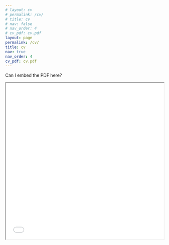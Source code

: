 ```yaml
---
# layout: cv
# permalink: /cv/
# title: cv
# nav: false
# nav_order: 4
# cv_pdf: cv.pdf
layout: page
permalink: /cv/
title: cv
nav: true
nav_order: 4
cv_pdf: cv.pdf
---
```


Can I embed the PDF here?
<iframe src="{{ page.cv_pdf | prepend: 'assets/pdf/' | relative_url}}" width="100%" height="500px">
</iframe>